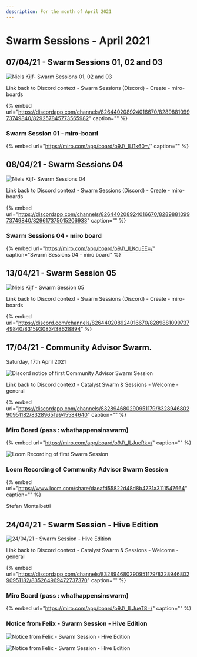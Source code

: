 ```yaml
---
description: For the month of April 2021
---
```


# Swarm Sessions - April 2021

## 07/04/21 - Swarm Sessions 01, 02 and 03

![Niels Kijf- Swarm Sessions 01, 02 and 03](https://user-images.githubusercontent.com/25156451/123984698-c230f700-d9bc-11eb-98a0-d3b6de2216fa.png)

Link back to Discord context - Swarm Sessions \(Discord\) - Create - miro-boards

{% embed url="https://discordapp.com/channels/826440208924016670/828988109973749840/829257845773565982" caption="" %}

### Swarm Session 01 - miro-board

{% embed url="https://miro.com/app/board/o9J\_lLl1k60=/" caption="" %}

## 08/04/21 - Swarm Sessions 04

![Niels Kijf- Swarm Sessions 04](https://user-images.githubusercontent.com/25156451/123988006-8cd9d880-d9bf-11eb-921d-8d4a9098e4fb.png)

Link back to Discord context - Swarm Sessions \(Discord\) - Create - miro-boards

{% embed url="https://discordapp.com/channels/826440208924016670/828988109973749840/829617375015206933" caption="" %}

### Swarm Sessions 04 - miro board

{% embed url="https://miro.com/app/board/o9J\_lLKcuEE=/" caption="Swarm Sessions 04 - miro board" %}

## 13/04/21 - Swarm Session 05

![Niels Kijf - Swarm Session 05](https://user-images.githubusercontent.com/25156451/123989707-0faf6300-d9c1-11eb-8249-dc5e5ccb5aa1.png)

Link back to Discord context - Swarm Sessions \(Discord\) - Create - miro-boards

{% embed url="https://discord.com/channels/826440208924016670/828988109973749840/831593083438628894" %}

## 17/04/21 - Community Advisor Swarm.

Saturday, 17th April 2021

![Discord notice of first Community Advisor Swarm Session](https://user-images.githubusercontent.com/25156451/123556093-45660900-d781-11eb-8071-875f163170b7.png)

Link back to Discord context - Catalyst Swarm & Sessions - Welcome - general

{% embed url="https://discordapp.com/channels/832894680290951179/832894680290951182/832896519945584640" caption="" %}

### Miro Board \(pass : whathappensinswarm\)

{% embed url="https://miro.com/app/board/o9J\_lLJueRk=/" caption="" %}

![Loom Recording of first Swarm Session](https://user-images.githubusercontent.com/25156451/123557249-c1634f80-d787-11eb-91d4-5819e4f660d7.png)

### Loom Recording of Community Advisor Swarm Session

{% embed url="https://www.loom.com/share/daeafd55822d48d8b4731a3111547664" caption="" %}

Stefan Montalbetti

## 24/04/21 - Swarm Session - Hive Edition

![24/04/21 - Swarm Session - Hive Edition](https://user-images.githubusercontent.com/25156451/123557604-bdd0c800-d789-11eb-923d-05a714227676.png)

Link back to Discord context - Catalyst Swarm & Sessions - Welcome - general

{% embed url="https://discordapp.com/channels/832894680290951179/832894680290951182/835264969472737370" caption="" %}

### Miro Board \(pass : whathappensinswarm\)

{% embed url="https://miro.com/app/board/o9J\_lLJueT8=/" caption="" %}

### Notice from Felix - Swarm Session - Hive Edition

![Notice from Felix - Swarm Session - Hive Edition](https://user-images.githubusercontent.com/25156451/123557769-be1d9300-d78a-11eb-9f9d-544182cce370.png)

![Notice from Felix - Swarm Session - Hive Edition](https://user-images.githubusercontent.com/25156451/123557777-c544a100-d78a-11eb-9a45-bb3f0cf4c9db.png)

